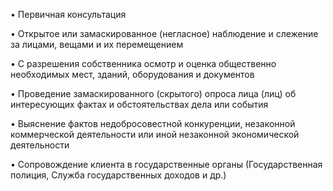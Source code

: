 
• Первичная консультация

• Открытое или замаскированное (негласное) наблюдение и слежение за лицами, вещами и их перемещением

• С разрешения собственника осмотр и оценка общественно необходимых мест, зданий, оборудования и документов

• Проведение замаскированного (скрытого) опроса лица (лиц) об интересующих фактах и ​​обстоятельствах дела или события

• Выяснение фактов недобросовестной конкуренции, незаконной коммерческой деятельности или иной незаконной экономической деятельности

• Сопровождение клиента в государственные органы (Государственная полиция, Служба государственных доходов и др.)